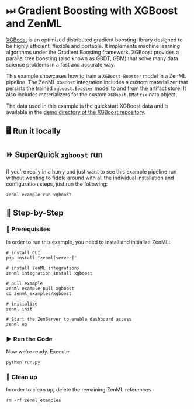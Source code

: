 # ⏭ Gradient Boosting with XGBoost and ZenML

[XGBoost](https://xgboost.readthedocs.io/en/latest/) is an optimized distributed gradient boosting library designed to
be highly efficient, flexible and portable. It implements machine learning algorithms under the Gradient Boosting
framework. XGBoost provides a parallel tree boosting (also known as GBDT, GBM) that solve many data science problems in
a fast and accurate way.

This example showcases how to train a `XGBoost Booster` model in a ZenML pipeline. The ZenML `XGBoost` integration
includes a custom materializer that persists the trained `xgboost.Booster` model to and from the artifact store. It also
includes materializers for the custom `XGBoost.DMatrix` data object.

The data used in this example is the quickstart XGBoost data and is available in
the [demo directory of the XGBoost repository](https://github.com/dmlc/xgboost/tree/master/demo/data).

## 🖥 Run it locally

## ⏩ SuperQuick `xgboost` run

If you're really in a hurry and just want to see this example pipeline run
without wanting to fiddle around with all the individual installation and
configuration steps, just run the following:

```shell
zenml example run xgboost
```

## 👣 Step-by-Step

### 📄 Prerequisites

In order to run this example, you need to install and initialize ZenML:

```shell
# install CLI
pip install "zenml[server]"

# install ZenML integrations
zenml integration install xgboost

# pull example
zenml example pull xgboost
cd zenml_examples/xgboost

# initialize
zenml init

# Start the ZenServer to enable dashboard access
zenml up
```

### ▶️ Run the Code

Now we're ready. Execute:

```shell
python run.py
```

### 🧽 Clean up

In order to clean up, delete the remaining ZenML references.

```shell
rm -rf zenml_examples
```
